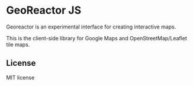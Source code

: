 # GeoReactor JS

Georeactor is an experimental interface for creating interactive maps.

This is the client-side library for Google Maps and OpenStreetMap/Leaflet tile maps.

## License

MIT license
